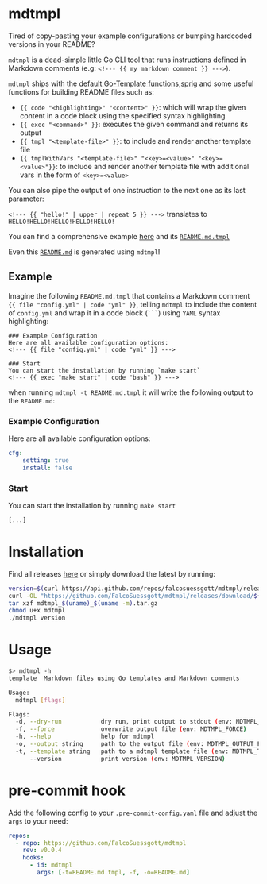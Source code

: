 # mdtmpl
<!--- {{ file "docs/intro.tmpl" }} --->
Tired of copy-pasting your example configurations or bumping hardcoded versions in your README?

`mdtmpl` is a dead-simple little Go CLI tool that runs instructions defined in Markdown comments (e.g: `<!--- {{ my markdown comment }} --->`).

`mdtmpl` ships with the [default Go-Template functions](https://pkg.go.dev/text/template#hdr-Functions),[sprig](http://masterminds.github.io/sprig/) and some useful functions for building README files such as:

* `{{ code "<highlighting>" "<content>" }}`: which will wrap the given content in a code block using the specified syntax highlighting
* `{{ exec "<command>" }}`: executes the given command and returns its output
* `{{ tmpl "<template-file>" }}`: to include and render another template file
* `{{ tmplWithVars "<template-file>" "<key>=<value>" "<key>=<value>"}}`: to include and render another template file with additional vars in the form of  `<key>=<value>`

You can also pipe the output of one instruction to the next one as its last parameter:

`<!--- {{ "hello!" | upper | repeat 5 }} --->` translates to `HELLO!HELLO!HELLO!HELLO!HELLO!`

You can find a comprehensive example [here](https://github.com/FalcoSuessgott/mdtmpl/tree/main/examples) and its [`README.md.tmpl`](https://github.com/FalcoSuessgott/mdtmpl/tree/main/examples/README.md.tmpl)

Even this [`README.md`](https://github.com/FalcoSuessgott/mdtmpl/blob/main/README.md.tmpl) is generated using `mdtmpl`!

## Example
Imagine the following `README.md.tmpl` that contains a Markdown comment `{{ file "config.yml" | code "yml" }}`, telling `mdtmpl` to include the content of `config.yml` and wrap it in a code block (`` ``` ``) using `YAML` syntax highlighting:

```
### Example Configuration
Here are all available configuration options:
<!--- {{ file "config.yml" | code "yml" }} --->

### Start
You can start the installation by running `make start`
<!--- {{ exec "make start" | code "bash" }} --->
```

when running `mdtmpl -t README.md.tmpl` it will write the following output to the `README.md`:

### Example Configuration
Here are all available configuration options:
<!--- {{ file "Makefile" | code "make" }} --->
```yml
cfg:
    setting: true
    install: false
```

### Start
You can start the installation by running `make start`
<!--- {{ exec "make start" | code "bash" }} --->
```bash
[...]
```


# Installation
Find all releases [here](https://github.com/FalcoSuessgott/mdtmpl/releases) or simply download the latest by running:

```bash
version=$(curl https://api.github.com/repos/falcosuessgott/mdtmpl/releases/latest -s | jq .name -r)
curl -OL "https://github.com/FalcoSuessgott/mdtmpl/releases/download/${version}/mdtmpl_$(uname)_$(uname -m).tar.gz"
tar xzf mdtmpl_$(uname)_$(uname -m).tar.gz
chmod u+x mdtmpl
./mdtmpl version
```

# Usage
<!--- {{ exec "echo \"$> mdtmpl -h\" && go run main.go -h" | truncate | code "bash" }} --->
```bash
$> mdtmpl -h
template  Markdown files using Go templates and Markdown comments

Usage:
  mdtmpl [flags]

Flags:
  -d, --dry-run           dry run, print output to stdout (env: MDTMPL_DRY_RUN)
  -f, --force             overwrite output file (env: MDTMPL_FORCE)
  -h, --help              help for mdtmpl
  -o, --output string     path to the output file (env: MDTMPL_OUTPUT_FILE) (default "README.md")
  -t, --template string   path to a mdtmpl template file (env: MDTMPL_TEMPLATE_FILE) (default "README.md.tmpl")
      --version           print version (env: MDTMPL_VERSION)
```

# pre-commit hook
Add the following config to your `.pre-commit-config.yaml` file and adjust the `args` to your need:
<!--- {{ tmpl "docs/pre-commit.tmpl" | code "yaml" }} --->
```yaml
repos:
  - repo: https://github.com/FalcoSuessgott/mdtmpl
    rev: v0.0.4
    hooks:
      - id: mdtmpl
        args: [-t=README.md.tmpl, -f, -o=README.md]

```
